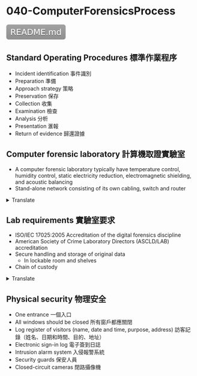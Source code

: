 # 040-ComputerForensicsProcess

[![](README.svg)](README.md)

## Standard Operating Procedures 標準作業程序

* Incident identification 事件識別
* Preparation 準備
* Approach strategy 策略
* Preservation 保存
* Collection 收集
* Examination 檢查
* Analysis 分析
* Presentation 滙報
* Return of evidence 歸還證據

## Computer forensic laboratory 計算機取證實驗室

* A computer forensic laboratory typically have temperature control, humidity control, static electricity reduction, electromagnetic shielding, and acoustic balancing
* Stand-alone network consisting of its own cabling, switch and router
<details>
<summary>Translate</summary>
<p>

* 計算機取證實驗室通常有溫度控制、濕度控制、靜電消除、電磁屏蔽和聲平衡
* 由自己的佈線、交換機和路由器組成的獨立網絡
</p>
</details>  

## Lab requirements 實驗室要求

* ISO/IEC 17025:2005 Accreditation of the digital forensics discipline
* American Society of Crime Laboratory Directors (ASCLD/LAB) accreditation
* Secure handling and storage of original data
  + In lockable room and shelves
* Chain of custody
<details>
<summary>Translate</summary>
<p>

* ISO/IEC 17025:2005 數字取證學科認證
* 美國犯罪實驗室主任協會 (ASCLD/LAB) 認證
* 安全處理和存儲原始數據
   * 在可上鎖的房間和架子上
* 監管鏈
</p>
</details>  

## Physical security 物理安全

* One entrance 一個入口
* All windows should be closed 所有窗戶都應關閉
* Log register of visitors (name, date and time, purpose, address) 訪客記錄（姓名、日期和時間、目的、地址）
* Electronic sign-in log 電子簽到日誌
* Intrusion alarm system 入侵報警系統
* Security guards 保安人員
* Closed-circuit cameras 閉路攝像機
